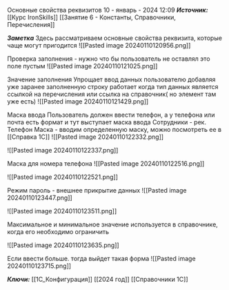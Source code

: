 
Основные свойства реквизитов
 10 - январь - 2024  12:09 
***Источник:***  [[Курс IronSkills]] [[Занятие 6 - Константы, Справочники, Перечисления]]

***Заметка*** 
Здесь рассматриваем основные свойства реквизита, которые чаще могут пригодится
![[Pasted image 20240110120956.png]]

Проверка заполнения - нужно что бы пользователь не оставлял это поле пустым
![[Pasted image 20240110121025.png]]

Значение заполнения
Упрощает ввод данных пользователю добавляя уже заранее заполненную строку
работает когда тип данных является ссылкой на перечисления или ссылка на справочник( но элемент там уже есть)
![[Pasted image 20240110121429.png]]

Маска ввода
Пользователь должен ввести телефон, а у телефона или почта есть формат
и тут выступает маска ввода
Сотрудники - рек. Телефон 
Маска - вводим определенную маску, можно посмотреть ее в [[Справка 1С]]
![[Pasted image 20240110122332.png]]

![[Pasted image 20240110122337.png]]

Маска для номера телефона
![[Pasted image 20240110122516.png]]

![[Pasted image 20240110122521.png]]

Режим пароль - внешнее прикрытие данных
![[Pasted image 20240110123447.png]]

![[Pasted image 20240110123511.png]]

Максимальное и минимальное значение используется в справочнике, когда его необходимо ограничить

![[Pasted image 20240110123635.png]]

Если ввести больше. тогда выйдет такая форма 
![[Pasted image 20240110123715.png]]


***Ключи:*** [[1С_Конфигурация]] [[2024 год]] [[Справочники 1С]]